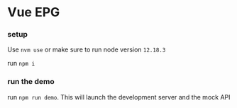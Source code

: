# Vue EPG

### setup
Use `nvm use` or make sure to run node version `12.18.3`

run `npm i`

### run the demo
run `npm run demo`. This will launch the development server and the mock API
